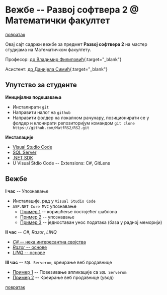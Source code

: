 # Вежбе -- Развој софтвера 2 @ Математички факултет

[повратак](../README.md)

Овај сајт садржи вежбе за предмет **Развој софтвера 2** на мастер студијама на Математичком факултету.

Професор: [др Владимир Филиповић](https://vladofilipovic.github.io/index-en.html){:target="_blank"} 

Асистент: [др Данијела Симић](www.matf.bg.ac.rs/~danijela){:target="_blank"} 

## Упутство за студенте

**Иницијална подешавања**

* Инсталирати `git`
* Направити налог на `github`
* Направити фолдер на локалном рачунару, позиционирати се у фолдер и клонирати репозиторијум командом ```git clone https://github.com/MatfRS2/RS2.git```

**Инсталације**

* [Visual Studio Code](https://code.visualstudio.com/Download?wt.mc_id=DotNet_Home)
* [SQL Server](http://www.maxtblog.com/2018/07/installing-ms-sql-server-in-ubuntu-18-04/)
* [.NET SDK](https://www.microsoft.com/net/learn/get-started-with-dotnet-tutorial)
* U Visual Stdio Code -- Extensions: C#, GitLens


## Вежбе

**I час** -- Упознавање

* Инсталације, рад у `Visual Studio Code`
* `ASP.NET Core MVC` упознавање
  * [Пример 1](./01_cas/primer1/README.md) -- коришћење постојећег шаблона
  * [Пример 2](./01_cas/primer2/README.md) -- упознавање
  * [Пример 3](./01_cas/primer4/README.md) -- једноставан унос података (база у радној меморији)

**II час** -- _C#_, _Razor_, _LINQ_

* [_C#_ -- нека интересантна својства](./02_cas/csharpPrimeri/README.md) 
* [_Razor_ -- основе](./02_cas/razorPrimeri/README.md)
* [_LINQ_ -- основе](./02_cas/linqPrimeri/README.md)

**III час** -- `SQL Serverom`, креирање веб продавнице

* [Пример 1](./03_cas/primer4/README.md) -- Повезивање апликације са `SQL Serverom`
* [Пример 2](./03_cas/ProdavnicaKozmetike/README.md) -- Креирање веб продавнице (увод)


[повратак](../README.md)
